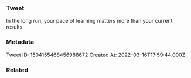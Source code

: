 ### Tweet
In the long run, your pace of learning matters more than your current results.

### Metadata
Tweet ID: 1504155468456988672
Created At: 2022-03-16T17:59:44.000Z

### Related

